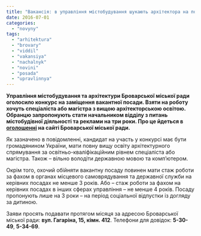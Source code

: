 ```yaml
---
title: "Вакансія: в управління містобудування шукають архітектора на посаду начальника"
date: 2016-07-01
categories: 
  - "novyny"
tags: 
  - "arhitektura"
  - "brovary"
  - "viddil"
  - "vakansiya"
  - "nachalnyk"
  - "novini"
  - "posada"
  - "upravlinnya"
---
```


**Управління містобудування та архітектури Броварської міської ради оголосило конкурс на заміщення вакантної посади. Взяти на роботу хочуть спеціаліста або магістра з вищою архітекторською освітою. Обранцю запропонують стати начальником відділу з питань містобудівної діяльності та реклами на три роки. Про це йдеться в [оголошенні](http://brovary.kiev.ua/ogolosheno-konkurs-na-vakantnu-posadu) на сайті Броварської міської ради.**

Як зазначено в повідомленні, кандидат на участь у конкурсі має бути громадянином України, мати повну вищу освіту архітектурного спрямування за освітньо-кваліфікаційним рівнем спеціаліста або магістра. Також – вільно володіти державною мовою та комп’ютером.

Окрім того, охочий обійняти вакантну посаду повинен мати стаж роботи за фахом в органах місцевого самоврядування та державної служби на керівних посадах не менше 3 років. Або – стаж роботи за фахом на керівних посадах в інших сферах управління – не менше 4 років. Посаду пропонують лише на 3 роки – на період соціальної відпустки із догляду за дитиною.

Заяви просять подавати протягом місяця за адресою Броварської міської ради: **вул. Гагаріна, 15, кімн. 412**. Телефони для довідок: **5-30-49**, **5-34-69**.
